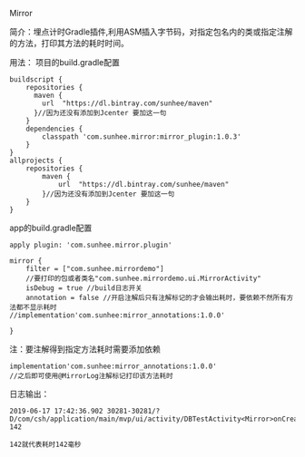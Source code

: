Mirror

简介：埋点计时Gradle插件,利用ASM插入字节码，对指定包名内的类或指定注解的方法，打印其方法的耗时时间。

用法：
项目的build.gradle配置
```
buildscript {
    repositories {
      maven {
        url  "https://dl.bintray.com/sunhee/maven"
      }//因为还没有添加到Jcenter 要加这一句
    }
    dependencies {
        classpath 'com.sunhee.mirror:mirror_plugin:1.0.3'
    }
}
allprojects {
    repositories {
        maven {
            url  "https://dl.bintray.com/sunhee/maven"
        }//因为还没有添加到Jcenter 要加这一句
    }
}
```

app的build.gradle配置
```
apply plugin: 'com.sunhee.mirror.plugin'

mirror {
    filter = ["com.sunhee.mirrordemo"]
    //要打印的包或者类名"com.sunhee.mirrordemo.ui.MirrorActivity"
    isDebug = true //build日志开关
    annotation = false //开启注解后只有注解标记的才会输出耗时，要依赖不然所有方法都不显示耗时             //implementation'com.sunhee:mirror_annotations:1.0.0'

}
```
注：要注解得到指定方法耗时需要添加依赖
```
implementation'com.sunhee:mirror_annotations:1.0.0'
//之后即可使用@MirrorLog注解标记打印该方法耗时
```
日志输出：
```
2019-06-17 17:42:36.902 30281-30281/? D/com/csh/application/main/mvp/ui/activity/DBTestActivity<Mirror>onCreate: 142

142就代表耗时142毫秒
```

